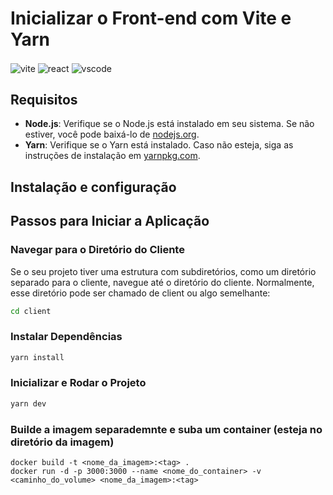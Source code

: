 # Inicializar o Front-end com Vite e Yarn

<img align="center" alt="vite" src="https://img.shields.io/badge/Vite-646CFF?style=for-the-badge&logo=vite&logoColor=white"/>
<img align="center" alt="react" src="https://img.shields.io/badge/React-20232A?style=for-the-badge&logo=react&logoColor=61DAFB"/>
<img align="center" alt="vscode" src="https://img.shields.io/badge/Visual_Studio_Code-0078D4?style=for-the-badge&logo=visual%20studio%20code&logoColor=white"/>

## Requisitos

- **Node.js**: Verifique se o Node.js está instalado em seu sistema. Se não estiver, você pode baixá-lo de [nodejs.org](https://nodejs.org/).
- **Yarn**: Verifique se o Yarn está instalado. Caso não esteja, siga as instruções de instalação em [yarnpkg.com](https://yarnpkg.com/).

## Instalação e configuração

## Passos para Iniciar a Aplicação

### Navegar para o Diretório do Cliente

Se o seu projeto tiver uma estrutura com subdiretórios, como um diretório separado para o cliente, navegue até o diretório do cliente. Normalmente, esse diretório pode ser chamado de client ou algo semelhante:

```bash
cd client
```

### Instalar Dependências

```bash
yarn install
```

### Inicializar e Rodar o Projeto

```bash
yarn dev
```

### Builde a imagem separademnte e suba um container (esteja no diretório da imagem)

```
docker build -t <nome_da_imagem>:<tag> .
docker run -d -p 3000:3000 --name <nome_do_container> -v <caminho_do_volume> <nome_da_imagem>:<tag>
```

